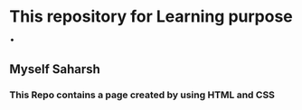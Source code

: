 # This repository for Learning purpose .

## Myself Saharsh 
### This Repo contains a page created by using HTML and CSS 

